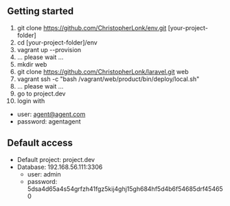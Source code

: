 ## Getting started

1. git clone https://github.com/ChristopherLonk/env.git [your-project-folder]
2. cd [your-project-folder]/env
3. vagrant up --provision
4. ... please wait ...
5. mkdir web
6. git clone https://github.com/ChristopherLonk/laravel.git web
7. vagrant ssh -c "bash /vagrant/web/product/bin/deploy/local.sh"
8. ... please wait ...
9. go to project.dev
10. login with
   - user: agent@agent.com 
   - password: agentagent

## Default access
- Default project: project.dev
- Database: 192.168.56.111:3306
  - user: admin
  - password: 5dsa4d65a4s54grfzh41fgz5kij4ghj15gh684hf5d4b6f54685drf454650
